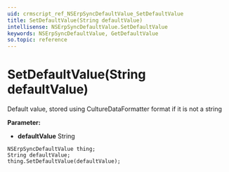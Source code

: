 ```yaml
---
uid: crmscript_ref_NSErpSyncDefaultValue_SetDefaultValue
title: SetDefaultValue(String defaultValue)
intellisense: NSErpSyncDefaultValue.SetDefaultValue
keywords: NSErpSyncDefaultValue, GetDefaultValue
so.topic: reference
---
```


# SetDefaultValue(String defaultValue)

Default value, stored using CultureDataFormatter format if it is not a string

**Parameter:** 
* **defaultValue** String

```crmscript
NSErpSyncDefaultValue thing;
String defaultValue;
thing.SetDefaultValue(defaultValue);
```

